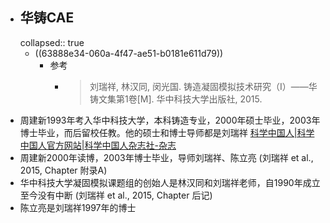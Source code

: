- ## 华铸CAE
  collapsed:: true
	- ((63888e34-060a-4f47-ae51-b0181e611d79))
		- 参考
			- >刘瑞祥, 林汉同, 闵光国. 铸造凝固模拟技术研究（I）——华铸文集第1卷[M]. 华中科技大学出版社, 2015.
- 周建新1993年考入华中科技大学，本科铸造专业，2000年硕士毕业，2003年博士毕业，而后留校任教。他的硕士和博士导师都是刘瑞祥 [科学中国人|科学中国人官方网站|科学中国人杂志社-杂志](http://www.scichi.cn/zinecontent.php?id=1026)
- 周建新2000年读博，2003年博士毕业，导师刘瑞祥、陈立亮 (刘瑞祥 et al., 2015, Chapter 附录A)
- 华中科技大学凝固模拟课题组的创始人是林汉同和刘瑞祥老师，自1990年成立至今没有中断 (刘瑞祥 et al., 2015, Chapter 后记)
- 陈立亮是刘瑞祥1997年的博士